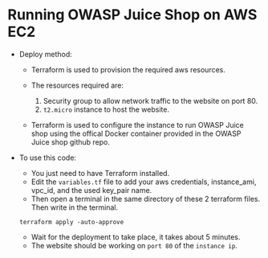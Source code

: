 # Running OWASP Juice Shop on AWS EC2

* Deploy method: 
    * Terraform is used to provision the required aws resources. 
    * The resources required are: 
        1. Security group to allow network traffic to the website on port 80.
        2. `t2.micro` instance to host the website.

    * Terraform is used to configure the instance to run OWASP Juice shop using the offical Docker container provided in the OWASP Juice shop github repo.

* To use this code:
    * You just need to have Terraform installed.
    * Edit the `variables.tf` file to add your aws credentials, instance_ami, vpc_id, and the used key_pair name.
    * Then open a terminal in the same directory of these 2 terraform files. Then write in the terminal.
    ```hcl
    terraform apply -auto-approve
    ```
    * Wait for the deployment to take place, it takes about 5 minutes.
    * The website should be working on `port 80` of the `instance ip`.



